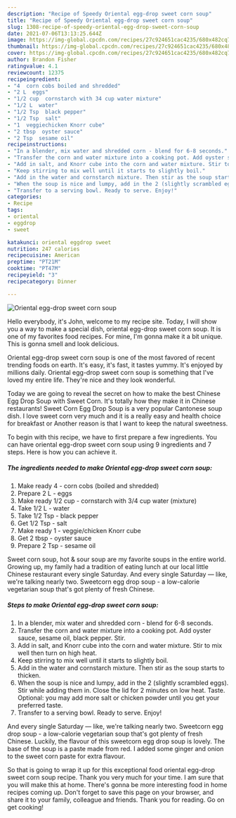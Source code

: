 ```yaml
---
description: "Recipe of Speedy Oriental egg-drop sweet corn soup"
title: "Recipe of Speedy Oriental egg-drop sweet corn soup"
slug: 1308-recipe-of-speedy-oriental-egg-drop-sweet-corn-soup
date: 2021-07-06T13:13:25.644Z
image: https://img-global.cpcdn.com/recipes/27c924651cac4235/680x482cq70/oriental-egg-drop-sweet-corn-soup-recipe-main-photo.jpg
thumbnail: https://img-global.cpcdn.com/recipes/27c924651cac4235/680x482cq70/oriental-egg-drop-sweet-corn-soup-recipe-main-photo.jpg
cover: https://img-global.cpcdn.com/recipes/27c924651cac4235/680x482cq70/oriental-egg-drop-sweet-corn-soup-recipe-main-photo.jpg
author: Brandon Fisher
ratingvalue: 4.1
reviewcount: 12375
recipeingredient:
- "4  corn cobs boiled and shredded"
- "2 L  eggs"
- "1/2 cup  cornstarch with 34 cup water mixture"
- "1/2 L  water"
- "1/2 Tsp  black pepper"
- "1/2 Tsp  salt"
- "1  veggiechicken Knorr cube"
- "2 tbsp  oyster sauce"
- "2 Tsp  sesame oil"
recipeinstructions:
- "In a blender, mix water and shredded corn - blend for 6-8 seconds."
- "Transfer the corn and water mixture into a cooking pot. Add oyster sauce, sesame oil, black pepper. Stir."
- "Add in salt, and Knorr cube into the corn and water mixture. Stir to mix well then turn on high heat."
- "Keep stirring to mix well until it starts to slightly boil."
- "Add in the water and cornstarch mixture. Then stir as the soup starts to thicken."
- "When the soup is nice and lumpy, add in the 2 (slightly scrambled eggs). Stir while adding them in. Close the lid for 2 minutes on low heat. Taste. Optional: you may add more salt or chicken powder until you get your preferred taste."
- "Transfer to a serving bowl. Ready to serve. Enjoy!"
categories:
- Recipe
tags:
- oriental
- eggdrop
- sweet

katakunci: oriental eggdrop sweet 
nutrition: 247 calories
recipecuisine: American
preptime: "PT21M"
cooktime: "PT47M"
recipeyield: "3"
recipecategory: Dinner

---
```



![Oriental egg-drop sweet corn soup](https://img-global.cpcdn.com/recipes/27c924651cac4235/680x482cq70/oriental-egg-drop-sweet-corn-soup-recipe-main-photo.jpg)

Hello everybody, it's John, welcome to my recipe site. Today, I will show you a way to make a special dish, oriental egg-drop sweet corn soup. It is one of my favorites food recipes. For mine, I'm gonna make it a bit unique. This is gonna smell and look delicious.

Oriental egg-drop sweet corn soup is one of the most favored of recent trending foods on earth. It's easy, it's fast, it tastes yummy. It's enjoyed by millions daily. Oriental egg-drop sweet corn soup is something that I've loved my entire life. They're nice and they look wonderful.

Today we are going to reveal the secret on how to make the best Chinese Egg Drop Soup with Sweet Corn. It&#39;s totally how they make it in Chinese restaurants! Sweet Corn Egg Drop Soup is a very popular Cantonese soup dish. I love sweet corn very much and it is a really easy and health choice for breakfast or Another reason is that I want to keep the natural sweetness.


To begin with this recipe, we have to first prepare a few ingredients. You can have oriental egg-drop sweet corn soup using 9 ingredients and 7 steps. Here is how you can achieve it.

<!--inarticleads1-->

##### The ingredients needed to make Oriental egg-drop sweet corn soup:

1. Make ready 4 - corn cobs (boiled and shredded)
1. Prepare 2 L - eggs
1. Make ready 1/2 cup - cornstarch with 3/4 cup water (mixture)
1. Take 1/2 L - water
1. Take 1/2 Tsp - black pepper
1. Get 1/2 Tsp - salt
1. Make ready 1 - veggie/chicken Knorr cube
1. Get 2 tbsp - oyster sauce
1. Prepare 2 Tsp - sesame oil


Sweet corn soup, hot &amp; sour soup are my favorite soups in the entire world. Growing up, my family had a tradition of eating lunch at our local little Chinese restaurant every single Saturday. And every single Saturday — like, we&#39;re talking nearly two. Sweetcorn egg drop soup - a low-calorie vegetarian soup that&#39;s got plenty of fresh Chinese. 

<!--inarticleads2-->

##### Steps to make Oriental egg-drop sweet corn soup:

1. In a blender, mix water and shredded corn - blend for 6-8 seconds.
1. Transfer the corn and water mixture into a cooking pot. Add oyster sauce, sesame oil, black pepper. Stir.
1. Add in salt, and Knorr cube into the corn and water mixture. Stir to mix well then turn on high heat.
1. Keep stirring to mix well until it starts to slightly boil.
1. Add in the water and cornstarch mixture. Then stir as the soup starts to thicken.
1. When the soup is nice and lumpy, add in the 2 (slightly scrambled eggs). Stir while adding them in. Close the lid for 2 minutes on low heat. Taste. Optional: you may add more salt or chicken powder until you get your preferred taste.
1. Transfer to a serving bowl. Ready to serve. Enjoy!


And every single Saturday — like, we&#39;re talking nearly two. Sweetcorn egg drop soup - a low-calorie vegetarian soup that&#39;s got plenty of fresh Chinese. Luckily, the flavour of this sweetcorn egg drop soup is lovely. The base of the soup is a paste made from red. I added some ginger and onion to the sweet corn paste for extra flavour. 

So that is going to wrap it up for this exceptional food oriental egg-drop sweet corn soup recipe. Thank you very much for your time. I am sure that you will make this at home. There's gonna be more interesting food in home recipes coming up. Don't forget to save this page on your browser, and share it to your family, colleague and friends. Thank you for reading. Go on get cooking!
